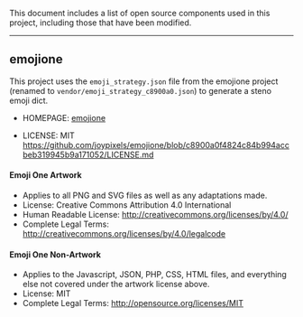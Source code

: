 This document includes a list of open source components used in this project, including those that have been modified.

--------

## emojione

This project uses the `emoji_strategy.json` file from the emojione project (renamed to `vendor/emoji_strategy_c8900a0.json`) to generate a steno emoji dict.

* HOMEPAGE: [emojione](https://github.com/joypixels/emojione)

* LICENSE: MIT <https://github.com/joypixels/emojione/blob/c8900a0f4824c84b994accbeb319945b9a171052/LICENSE.md>

#### Emoji One Artwork

*  Applies to all PNG and SVG files as well as any adaptations made.
*  License: Creative Commons Attribution 4.0 International
*  Human Readable License: http://creativecommons.org/licenses/by/4.0/
*  Complete Legal Terms: http://creativecommons.org/licenses/by/4.0/legalcode


#### Emoji One Non-Artwork

*  Applies to the Javascript, JSON, PHP, CSS, HTML files, and everything else not covered under the artwork license above.
*  License: MIT
*  Complete Legal Terms: http://opensource.org/licenses/MIT

